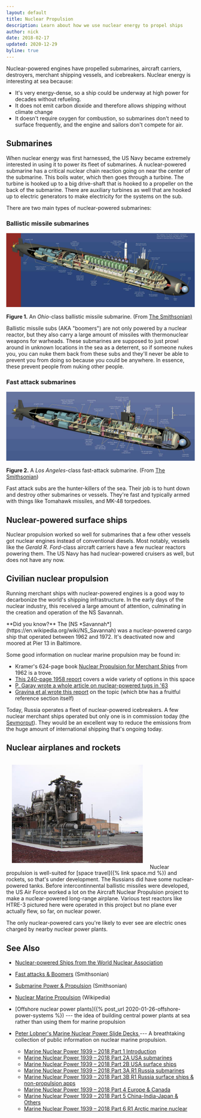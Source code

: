 ```yaml
---
layout: default
title: Nuclear Propulsion
description: Learn about how we use nuclear energy to propel ships
author: nick
date: 2018-02-17
updated: 2020-12-29
byline: true
---
```

<div class="row">
<div class="col-md-8" markdown="1">

Nuclear-powered engines have propelled submarines, aircraft carriers, destroyers, merchant
shipping vessels, and icebreakers.  Nuclear energy is interesting at sea because:

* It's very energy-dense, so a ship could be underway at high power for decades without 
refueling. 
* It does not emit carbon dioxide and therefore allows shipping without climate change
* It doesn't require oxygen for combustion, so submarines don't need to surface frequently, and
the engine and sailors don't compete for air. 


## Submarines

When nuclear energy was first harnessed, the US Navy became extremely
interested in using it to power its fleet of submarines. 
A nuclear-powered submarine has a critical nuclear chain reaction going 
on near the center of the submarine. This boils water, which then 
goes through a turbine. The turbine is hooked up to a big drive-shaft 
that is hooked to a propeller on the back of the submarine. There are
auxiliary turbines as well that are hooked up to electric generators
to make electricity for the systems on the sub. 

There are two main types of nuclear-powered submarines:

### Ballistic missile submarines
<a href="/img/sub-boomer-cutaway.jpg"><img class="img img-fluid" src="/img/sub-boomer-cutaway.jpg" alt="A ballistic missile submarine cutaway from the Smithsonian"/></a>
<p class="caption"><strong>Figure 1.</strong> An <em>Ohio</em>-class ballistic missile submarine. (From <a href="http://americanhistory.si.edu/subs/const/anatomy/boomers/index.html#">The Smithsonian)</a></p>
Ballistic missile subs (AKA "boomers") are not only
powered by a nuclear reactor, but they also carry a large amount 
of missiles with thermonuclear weapons for warheads. These submarines
are supposed to just prowl around in unknown locations in the sea as a 
deterrent, so if someone nukes you, you can nuke them back from these subs
and they'll never be able to prevent you from doing so because you could
be anywhere. In essence, these prevent people from nuking other people.  

### Fast attack submarines
<a href="/img/sub-fast-attack-cutaway.jpg"><img class="img img-fluid" src="/img/sub-fast-attack-cutaway.jpg" alt="A fast attack submarine cutaway from the Smithsonian."/></a>
<p class="caption"><strong>Figure 2.</strong> A <em>Los Angeles</em>-class fast-attack submarine. (From <a href="http://americanhistory.si.edu/subs/const/anatomy/attacks/index.html">The Smithsonian</a>)</p>
Fast attack subs are the hunter-killers of the sea. 
Their job is to hunt down and destroy other submarines or vessels. 
They're fast and typically armed with things like Tomahawk missiles,
and MK-48 torpedoes. 


## Nuclear-powered surface ships

Nuclear propulsion worked so well for submarines that a few other
vessels got nuclear engines instead of conventional
diesels. Most notably, vessels like the *Gerald R. Ford*-class
aircraft carriers have a few nuclear reactors powering them. 
The US Navy has had nuclear-powered cruisers as well, but 
does not have any now. 

## Civilian nuclear propulsion

Running merchant ships with nuclear-powered engines is a good way to decarbonize
the world's shipping infrastructure. In the early days of the nuclear industry, this
received a large amount of attention, culminating in the creation and operation of the NS
Savannah.

<div class="alert alert-success" role="alert" markdown="1">
**Did you know?** The [NS
*Savannah*](https://en.wikipedia.org/wiki/NS_Savannah) was a nuclear-powered
cargo ship that operated between 1962 and 1972. It's deactivated now and 
moored at Pier 13 in Baltimore. 
</div>

Some good information on nuclear marine propulsion may be found in:


* Kramer's 624-page book [Nuclear Propulsion for Merchant
  Ships](https://babel.hathitrust.org/cgi/pt?id=uiug.30112104123911&view=1up&seq=7) from
1962 is a trove.
* [This 240-page 1958
  report](https://babel.hathitrust.org/cgi/pt?id=uc1.31822031448046&view=1up&seq=9) covers
a wide variety of options in this space
* [P. Garay wrote a whole article on nuclear-powered tugs in
  '63](https://doi.org/10.1111/j.1559-3584.1963.tb04392.x) 
* [Gravina et al wrote this
  report](https://eprints.soton.ac.uk/351357/1/CONCEPTS%2520FOR%2520A%2520MODULAR%2520NUCLEAR%2520POWERED%2520CONTAINERSHIP.pdf)
on the topic (which btw has a fruitful reference section itself)


Today, Russia operates a fleet of nuclear-powered icebreakers.  A few nuclear merchant ships
operated but only one is in commission today (the
[Sevmorput](https://en.wikipedia.org/wiki/Sevmorput)). They would be an excellent way to
reduce the emissions from the huge amount of international shipping that's ongoing today. 



## Nuclear airplanes and rockets

<a href="/img/HTRE-3.jpg"><img src="/img/HTRE-3-sm.jpg" alt="The HTRE-3 test reactor hooked to jets for airplanes" class="img img-responive float-end" style="width:350px;padding:15px;"/></a>
Nuclear propulsion is well-suited for [space travel]({% link space.md %}) and rockets, so that's 
under development. The Russians did have some nuclear-powered tanks. 
Before intercontinnental ballistic missiles were developed, the US Air 
Force worked a lot on the Aircraft Nuclear Propulsion project to make
a nuclear-powered long-range airplane. Various test reactors like HTRE-3 
pictured here were operated
in this project but no plane ever actually flew, so far, on nuclear power.

The only nuclear-powered cars you're likely to ever see are electric ones
charged by nearby nuclear power plants.


## See Also
* [Nuclear-powered Ships from the World Nuclear
  Association](https://www.world-nuclear.org/information-library/non-power-nuclear-applications/transport/nuclear-powered-ships.aspx)
* [Fast attacks & Boomers](http://americanhistory.si.edu/subs/operating/propulsion/reactor/index.html#) (Smithsonian)
* [Submarine Power & Propulsion](http://americanhistory.si.edu/subs/operating/propulsion/index.html) (Smithsonian)
* [Nuclear Marine Propulsion](https://en.wikipedia.org/wiki/Nuclear_marine_propulsion) (Wikipedia)
* [Offshore nuclear power plants]({% post_url 2020-01-26-offshore-power-systems %}) ---
  the idea of building central power plants at sea rather than using them for marine
propulsion

* [Peter Lobner's Marine Nuclear Power Slide Decks
  ](https://lynceans.org/category/nuclear-propulsion/)--- A breathtaking collection of public
  information on nuclear marine propulsion.
  * [Marine Nuclear Power 1939 – 2018 Part 1 Introduction](https://lynceans.org/wp-content/uploads/2020/12/Marine-Nuclear-Power-1939-2018_Part-1_Introduction.pdf)
  * [Marine Nuclear Power 1939 – 2018 Part 2A USA
    submarines](https://lynceans.org/wp-content/uploads/2020/02/Marine-Nuclear-Power-1939-2018_Part-2A_USA_submarines.pdf)
  * [Marine Nuclear Power 1939 – 2018 Part 2B USA surface
    ships](https://lynceans.org/wp-content/uploads/2018/07/Marine-Nuclear-Power-1939-2018_Part-2B_USA_surface-ships.pdf)
  * [Marine Nuclear Power 1939 – 2018 Part 3A R1 Russia
    submarines](https://lynceans.org/wp-content/uploads/2018/10/Marine-Nuclear-Power-1939-2018_Part-3A_R1_Russia_submarines.pdf)
  * [Marine Nuclear Power 1939 – 2018 Part 3B R1 Russia surface ships & non-propulsion apps](https://lynceans.org/wp-content/uploads/2018/10/Marine-Nuclear-Power-1939-2018_Part-3B_R1_Russia_surface-ships-non-propulsion-apps.pdf)
  * [Marine Nuclear Power 1939 – 2018 Part 4 Europe &
    Canada](https://lynceans.org/wp-content/uploads/2018/07/Marine-Nuclear-Power-1939-2018_Part-4_Europe-Canada.pdf)
  * [Marine Nuclear Power 1939 – 2018 Part 5 China-India-Japan &
    Others](https://lynceans.org/wp-content/uploads/2018/07/Marine-Nuclear-Power-1939-2018_Part-5_China-India-Japan-Others.pdf)
  * [Marine Nuclear Power 1939 – 2018 Part 6 R1 Arctic marine
    nuclear](https://lynceans.org/wp-content/uploads/2019/02/Marine-Nuclear-Power-1939-2018_Part-6-R1_Arctic-marine-nuclear.pdf)


</div> 
</div>
